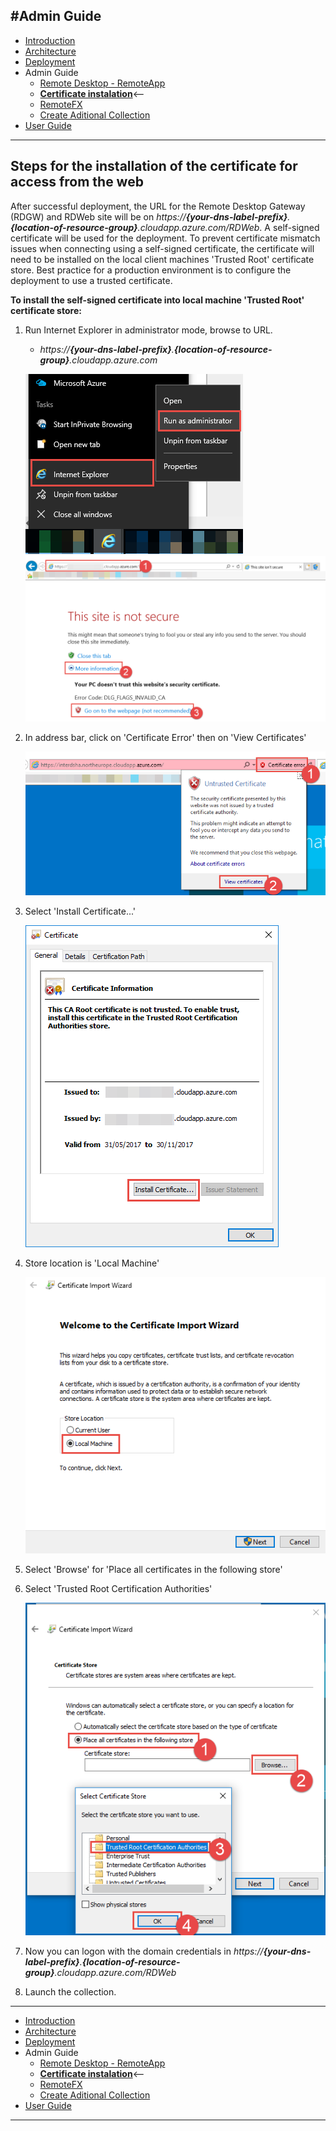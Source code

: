 #Admin Guide
---
* [Introduction](./README.md)
* [Architecture](./ArchitectureDiagram.md)
* [Deployment](./Deployment-basic.md)
* Admin Guide
    * [Remote Desktop - RemoteApp](./RemoteDesktopRemoteApp.md)
    * **[Certificate instalation](./UserAccessWebCert.md)**<--
    * [RemoteFX](./RemoteFX.md)
    * [Create Aditional Collection](./CreateSessionCollection.md)
* [User Guide](./UserGuide.md)
---
## **Steps for the installation of the certificate for access from the web**
After successful deployment, the URL for the Remote Desktop Gateway (RDGW) and RDWeb site will be on *https://**{your-dns-label-prefix}**.**{location-of-resource-group}**.cloudapp.azure.com/RDWeb*. A self-signed certificate will be used for the deployment. To prevent certificate mismatch issues when connecting using a self-signed certificate, the certificate will need to be installed on the local client machines 'Trusted Root' certificate store. Best practice for a production environment is to configure the deployment to use a trusted certificate.

**To install the self-signed certificate into local machine 'Trusted Root' certificate store:**

1. Run Internet Explorer in administrator mode, browse to URL.
   * *https://**{your-dns-label-prefix}**.**{location-of-resource-group}**.cloudapp.azure.com*
   
   ![](./images/cert1.png)
   ![](./images/cert2.png)
2. In address bar, click on 'Certificate Error' then on 'View Certificates'
   
   ![](./images/cert3.png)
3. Select 'Install Certificate...'

   ![](./images/cert4.png)
4. Store location is 'Local Machine'
   
   ![](./images/cert5.png)
5. Select 'Browse' for 'Place all certificates in the following store'
6. Select 'Trusted Root Certification Authorities'
   
   ![](./images/cert6.png)
7. Now you can logon with the domain credentials in *https://**{your-dns-label-prefix}**.**{location-of-resource-group}**.cloudapp.azure.com/RDWeb*
8. Launch the collection.
---
* [Introduction](./README.md)
* [Architecture](./ArchitectureDiagram.md)
* [Deployment](./Deployment-basic.md)
* Admin Guide
    * [Remote Desktop - RemoteApp](./RemoteDesktopRemoteApp.md)
    * **[Certificate instalation](./UserAccessWebCert.md)**<--
    * [RemoteFX](./RemoteFX.md)
    * [Create Aditional Collection](./CreateSessionCollection.md)
* [User Guide](./UserGuide.md)
---
